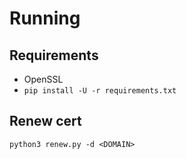 # Running
## Requirements

* OpenSSL
* `pip install -U -r requirements.txt`

## Renew cert
`python3 renew.py -d <DOMAIN>`